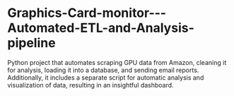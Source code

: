 # Graphics-Card-monitor---Automated-ETL-and-Analysis-pipeline
Python project that automates scraping GPU data from Amazon, cleaning it for analysis, loading it into a database, and sending email reports. Additionally, it includes a separate script for automatic analysis and visualization of data, resulting in an insightful dashboard.
